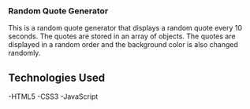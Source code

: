 ### Random Quote Generator

This is a random quote generator that displays a random quote every 10 seconds. The quotes are stored in an array of objects. The quotes are displayed in a random order and the background color is also changed randomly.

## Technologies Used
-HTML5
-CSS3
-JavaScript